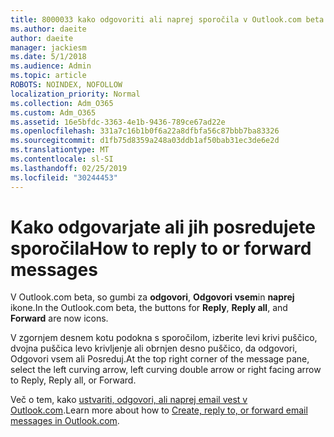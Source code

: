```yaml
---
title: 8000033 kako odgovoriti ali naprej sporočila v Outlook.com beta
ms.author: daeite
author: daeite
manager: jackiesm
ms.date: 5/1/2018
ms.audience: Admin
ms.topic: article
ROBOTS: NOINDEX, NOFOLLOW
localization_priority: Normal
ms.collection: Adm_O365
ms.custom: Adm_O365
ms.assetid: 16e5bfdc-3363-4e1b-9436-789ce67ad22e
ms.openlocfilehash: 331a7c16b1b0f6a22a8dfbfa56c87bbb7ba83326
ms.sourcegitcommit: d1fb75d8359a248a03ddb1af50bab31ec3de6e2d
ms.translationtype: MT
ms.contentlocale: sl-SI
ms.lasthandoff: 02/25/2019
ms.locfileid: "30244453"
---
```

# <a name="how-to-reply-to-or-forward-messages"></a><span data-ttu-id="0772c-102">Kako odgovarjate ali jih posredujete sporočila</span><span class="sxs-lookup"><span data-stu-id="0772c-102">How to reply to or forward messages</span></span>

<span data-ttu-id="0772c-103">V Outlook.com beta, so gumbi za **odgovori**, **Odgovori vsem**in **naprej** ikone.</span><span class="sxs-lookup"><span data-stu-id="0772c-103">In the Outlook.com beta, the buttons for **Reply**, **Reply all**, and **Forward** are now icons.</span></span> 
  
<span data-ttu-id="0772c-104">V zgornjem desnem kotu podokna s sporočilom, izberite levi krivi puščico, dvojna puščica levo krivljenje ali obrnjen desno puščico, da odgovori, Odgovori vsem ali Posreduj.</span><span class="sxs-lookup"><span data-stu-id="0772c-104">At the top right corner of the message pane, select the left curving arrow, left curving double arrow or right facing arrow to Reply, Reply all, or Forward.</span></span> 
  
<span data-ttu-id="0772c-105">Več o tem, kako [ustvariti, odgovori, ali naprej email vest v Outlook.com](https://go.microsoft.com/fwlink/p/?linkid=873141).</span><span class="sxs-lookup"><span data-stu-id="0772c-105">Learn more about how to [Create, reply to, or forward email messages in Outlook.com](https://go.microsoft.com/fwlink/p/?linkid=873141).</span></span>
  

